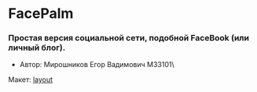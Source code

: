 # FacePalm
 
### Простая версия социальной сети, подобной FaceBook (или личный блог).
* Автор: Мирошников Егор Вадимович M33101\

Макет: [layout](https://github.com/jovialgang/WebProg/blob/main/recources/layout.jpg)

